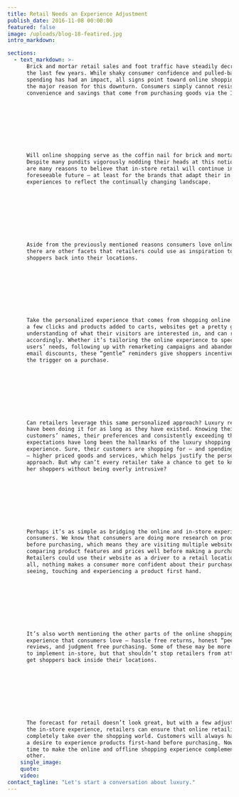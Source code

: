 ```yaml
---
title: ​Retail Needs an Experience Adjustment
publish_date: 2016-11-08 00:00:00
featured: false
image: /uploads/blog-18-featired.jpg
intro_markdown:

sections:
  - text_markdown: >-
      Brick and mortar retail sales and foot traffic have steadily decreased over
      the last few years. While shaky consumer confidence and pulled-back
      spending has had an impact, all signs point toward online shopping as being
      the major reason for this downturn. Consumers simply cannot resist the
      convenience and savings that come from purchasing goods via the Internet.









      Will online shopping serve as the coffin nail for brick and mortar retail?
      Despite many pundits vigorously nodding their heads at this notion, there
      are many reasons to believe that in-store retail will continue into the
      foreseeable future – at least for the brands that adapt their in store
      experiences to reflect the continually changing landscape.









      Aside from the previously mentioned reasons consumers love online shopping,
      there are other facets that retailers could use as inspiration to pull
      shoppers back into their locations.









      Take the personalized experience that comes from shopping online. After
      a few clicks and products added to carts, websites get a pretty good
      understanding of what their visitors are interested in, and can react
      accordingly. Whether it’s tailoring the online experience to specific
      users’ needs, following up with remarketing campaigns and abandoned cart
      email discounts, these “gentle” reminders give shoppers incentive to pull
      the trigger on a purchase.









      Can retailers leverage this same personalized approach? Luxury retailers
      have been doing it for as long as they have existed. Knowing their
      customers’ names, their preferences and consistently exceeding their
      expectations have long been the hallmarks of the luxury shopping
      experience. Sure, their customers are shopping for – and spending on
      – higher priced goods and services, which helps justify the personalized
      approach. But why can’t every retailer take a chance to get to know his or
      her shoppers without being overly intrusive?









      Perhaps it’s as simple as bridging the online and in-store experience for
      consumers. We know that consumers are doing more research on products
      before purchasing, which means they are visiting multiple websites and
      comparing product features and prices well before making a purchase.
      Retailers could use their website as a driver to a retail location, after
      all, nothing makes a consumer more confident about their purchase than
      seeing, touching and experiencing a product first hand.









      It’s also worth mentioning the other parts of the online shopping
      experience that consumers love – hassle free returns, honest “peer”
      reviews, and judgment free purchasing. Some of these may be more difficult
      to implement in-store, but that shouldn’t stop retailers from attempting to
      get shoppers back inside their locations.









      The forecast for retail doesn’t look great, but with a few adjustments to
      the in-store experience, retailers can ensure that online retailing doesn’t
      completely take over the shopping world. Customers will always have
      a desire to experience products first-hand before purchasing. Now is the
      time to make the online and offline shopping experience complement each
      other.​
    single_image:
    quote:
    video:
contact_tagline: "Let's start a conversation about luxury."
---
```




